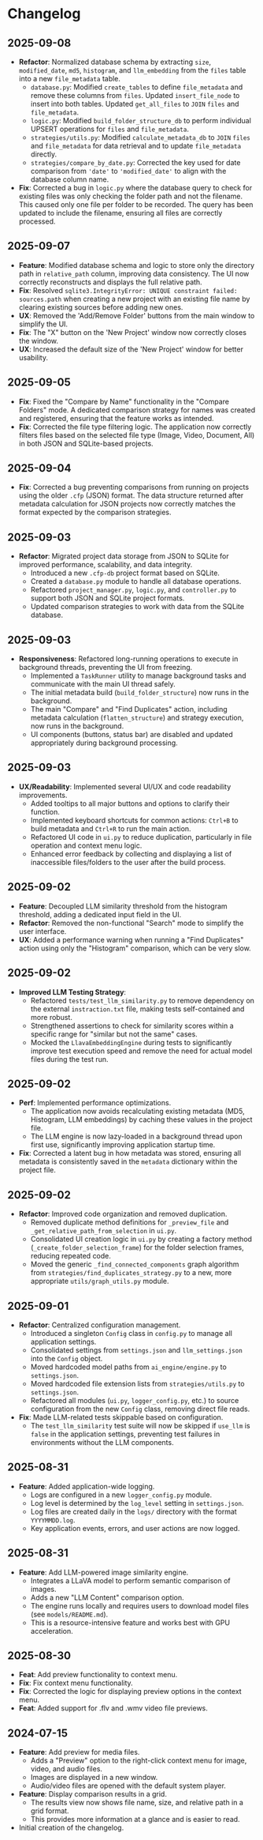 # Changelog

## 2025-09-08
- **Refactor**: Normalized database schema by extracting `size`, `modified_date`, `md5`, `histogram`, and `llm_embedding` from the `files` table into a new `file_metadata` table.
  - `database.py`: Modified `create_tables` to define `file_metadata` and remove these columns from `files`. Updated `insert_file_node` to insert into both tables. Updated `get_all_files` to `JOIN` `files` and `file_metadata`.
  - `logic.py`: Modified `build_folder_structure_db` to perform individual UPSERT operations for `files` and `file_metadata`.
  - `strategies/utils.py`: Modified `calculate_metadata_db` to `JOIN` `files` and `file_metadata` for data retrieval and to update `file_metadata` directly.
  - `strategies/compare_by_date.py`: Corrected the key used for date comparison from `'date'` to `'modified_date'` to align with the database column name.
- **Fix**: Corrected a bug in `logic.py` where the database query to check for existing files was only checking the folder path and not the filename. This caused only one file per folder to be recorded. The query has been updated to include the filename, ensuring all files are correctly processed.

## 2025-09-07
- **Feature**: Modified database schema and logic to store only the directory path in `relative_path` column, improving data consistency. The UI now correctly reconstructs and displays the full relative path.
- **Fix**: Resolved `sqlite3.IntegrityError: UNIQUE constraint failed: sources.path` when creating a new project with an existing file name by clearing existing sources before adding new ones.
- **UX**: Removed the 'Add/Remove Folder' buttons from the main window to simplify the UI.
- **Fix**: The "X" button on the 'New Project' window now correctly closes the window.
- **UX**: Increased the default size of the 'New Project' window for better usability.

## 2025-09-05
- **Fix**: Fixed the "Compare by Name" functionality in the "Compare Folders" mode. A dedicated comparison strategy for names was created and registered, ensuring that the feature works as intended.
- **Fix**: Corrected the file type filtering logic. The application now correctly filters files based on the selected file type (Image, Video, Document, All) in both JSON and SQLite-based projects.

## 2025-09-04
- **Fix**: Corrected a bug preventing comparisons from running on projects using the older `.cfp` (JSON) format. The data structure returned after metadata calculation for JSON projects now correctly matches the format expected by the comparison strategies.

## 2025-09-03
- **Refactor**: Migrated project data storage from JSON to SQLite for improved performance, scalability, and data integrity.
  - Introduced a new `.cfp-db` project format based on SQLite.
  - Created a `database.py` module to handle all database operations.
  - Refactored `project_manager.py`, `logic.py`, and `controller.py` to support both JSON and SQLite project formats.
  - Updated comparison strategies to work with data from the SQLite database.

## 2025-09-03
- **Responsiveness**: Refactored long-running operations to execute in background threads, preventing the UI from freezing.
  - Implemented a `TaskRunner` utility to manage background tasks and communicate with the main UI thread safely.
  - The initial metadata build (`build_folder_structure`) now runs in the background.
  - The main "Compare" and "Find Duplicates" action, including metadata calculation (`flatten_structure`) and strategy execution, now runs in the background.
  - UI components (buttons, status bar) are disabled and updated appropriately during background processing.

## 2025-09-03
- **UX/Readability**: Implemented several UI/UX and code readability improvements.
  - Added tooltips to all major buttons and options to clarify their function.
  - Implemented keyboard shortcuts for common actions: `Ctrl+B` to build metadata and `Ctrl+R` to run the main action.
  - Refactored UI code in `ui.py` to reduce duplication, particularly in file operation and context menu logic.
  - Enhanced error feedback by collecting and displaying a list of inaccessible files/folders to the user after the build process.

## 2025-09-02
- **Feature**: Decoupled LLM similarity threshold from the histogram threshold, adding a dedicated input field in the UI.
- **Refactor**: Removed the non-functional "Search" mode to simplify the user interface.
- **UX**: Added a performance warning when running a "Find Duplicates" action using only the "Histogram" comparison, which can be very slow.

## 2025-09-02

-   **Improved LLM Testing Strategy**:
    -   Refactored `tests/test_llm_similarity.py` to remove dependency on the external `instraction.txt` file, making tests self-contained and more robust.
    -   Strengthened assertions to check for similarity scores within a specific range for "similar but not the same" cases.
    -   Mocked the `LlavaEmbeddingEngine` during tests to significantly improve test execution speed and remove the need for actual model files during the test run.

## 2025-09-02

- **Perf**: Implemented performance optimizations.
  - The application now avoids recalculating existing metadata (MD5, Histogram, LLM embeddings) by caching these values in the project file.
  - The LLM engine is now lazy-loaded in a background thread upon first use, significantly improving application startup time.
- **Fix**: Corrected a latent bug in how metadata was stored, ensuring all metadata is consistently saved in the `metadata` dictionary within the project file.

## 2025-09-02

- **Refactor**: Improved code organization and removed duplication.
  - Removed duplicate method definitions for `_preview_file` and `_get_relative_path_from_selection` in `ui.py`.
  - Consolidated UI creation logic in `ui.py` by creating a factory method (`_create_folder_selection_frame`) for the folder selection frames, reducing repeated code.
  - Moved the generic `_find_connected_components` graph algorithm from `strategies/find_duplicates_strategy.py` to a new, more appropriate `utils/graph_utils.py` module.

## 2025-09-01

- **Refactor**: Centralized configuration management.
  - Introduced a singleton `Config` class in `config.py` to manage all application settings.
  - Consolidated settings from `settings.json` and `llm_settings.json` into the `Config` object.
  - Moved hardcoded model paths from `ai_engine/engine.py` to `settings.json`.
  - Moved hardcoded file extension lists from `strategies/utils.py` to `settings.json`.
  - Refactored all modules (`ui.py`, `logger_config.py`, etc.) to source configuration from the new `Config` class, removing direct file reads.
- **Fix**: Made LLM-related tests skippable based on configuration.
  - The `test_llm_similarity` test suite will now be skipped if `use_llm` is `false` in the application settings, preventing test failures in environments without the LLM components.

## 2025-08-31

- **Feature**: Added application-wide logging.
  - Logs are configured in a new `logger_config.py` module.
  - Log level is determined by the `log_level` setting in `settings.json`.
  - Log files are created daily in the `logs/` directory with the format `YYYYMMDD.log`.
  - Key application events, errors, and user actions are now logged.

## 2025-08-31

- **Feature**: Add LLM-powered image similarity engine.
  - Integrates a LLaVA model to perform semantic comparison of images.
  - Adds a new "LLM Content" comparison option.
  - The engine runs locally and requires users to download model files (see `models/README.md`).
  - This is a resource-intensive feature and works best with GPU acceleration.


## 2025-08-30

- **Feat**: Add preview functionality to context menu.
- **Fix**: Fix context menu functionality.
- **Fix**: Corrected the logic for displaying preview options in the context menu.
- **Feat**: Added support for .flv and .wmv video file previews.

## 2024-07-15
- **Feature**: Add preview for media files.
  - Adds a "Preview" option to the right-click context menu for image, video, and audio files.
  - Images are displayed in a new window.
  - Audio/video files are opened with the default system player.
- **Feature**: Display comparison results in a grid.
  - The results view now shows file name, size, and relative path in a grid format.
  - This provides more information at a glance and is easier to read.
- Initial creation of the changelog.
